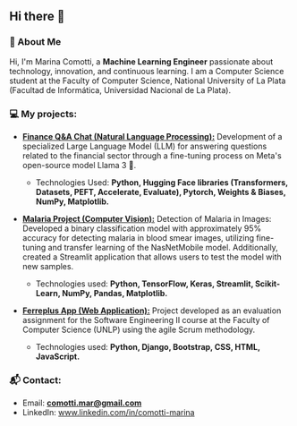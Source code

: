 ## Hi there 👋

### 🍄 About Me 
Hi, I'm Marina Comotti, a **Machine Learning Engineer** passionate about technology, innovation, and continuous learning. I am a Computer Science student at the Faculty of Computer Science, National University of La Plata (Facultad de Informática, Universidad Nacional de La Plata). 

### 💻 My projects:
* **[Finance Q&A Chat (Natural Language Processing):](https://github.com/MarinaComotti/Finance_QA_Chat)**
Development of a specialized Large Language Model (LLM) for answering questions related to the financial sector through a fine-tuning process on Meta's open-source model Llama 3 🦙.
  - Technologies Used:  **Python, Hugging Face libraries (Transformers, Datasets, PEFT, Accelerate, Evaluate), Pytorch, Weights & Biases, NumPy, Matplotlib.**

* **[Malaria Project (Computer Vision):](https://github.com/MarinaComotti/Malaria_Project_Deep_Learning_CV)**
  Detection of Malaria in Images: Developed a binary classification model with approximately 95% accuracy for detecting malaria in blood smear images, utilizing fine-tuning and transfer learning of the NasNetMobile model. Additionally, created a Streamlit application that allows users to test the model with new samples.
    - Technologies used: **Python, TensorFlow, Keras,  Streamlit, Scikit-Learn, NumPy, Pandas, Matplotlib.**

* **[Ferreplus App (Web Application):](https://github.com/MarinaComotti/ferreplus-django-app)**
  Project developed as an evaluation assignment for the Software Engineering II course at the Faculty of Computer Science (UNLP) using the agile Scrum methodology.
    - Technologies used:  **Python, Django, Bootstrap, CSS, HTML, JavaScript.**


### 📬 Contact:
- Email: **comotti.mar@gmail.com**
- LinkedIn: www.linkedin.com/in/comotti-marina

<!--
**MarinaComotti/MarinaComotti** is a ✨ _special_ ✨ repository because its `README.md` (this file) appears on your GitHub profile.

Here are some ideas to get you started:

- 🔭 I’m currently working on ...
- 🌱 I’m currently learning ...
- 👯 I’m looking to collaborate on ...
- 🤔 I’m looking for help with ...
- 💬 Ask me about ...
- 📫 How to reach me: ...
- 😄 Pronouns: ...
- ⚡ Fun fact: ...
-->
